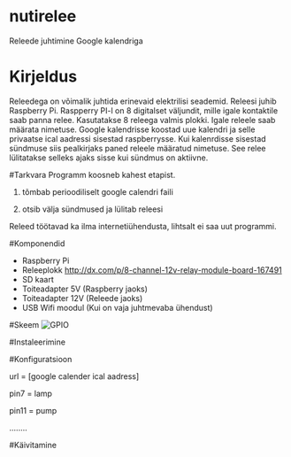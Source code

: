 nutirelee
=========

Releede juhtimine Google kalendriga

# Kirjeldus
Releedega on võimalik juhtida erinevaid elektrilisi seademid. Releesi juhib Raspberry Pi. Raspperry PI-l on 8 digitalset väljundit, mille igale kontaktile saab panna relee.
Kasutatakse 8 releega valmis plokki. Igale releele saab määrata nimetuse.
Google kalendrisse koostad uue kalendri ja selle privaatse ical aadressi sisestad raspberrysse.
Kui kalenrdisse sisestad sündmuse siis pealkirjaks paned releele määratud nimetuse. See relee lülitatakse selleks ajaks sisse kui sündmus on aktiivne.

#Tarkvara
Programm koosneb kahest etapist.

1. tõmbab perioodiliselt google calendri faili

2. otsib välja sündmused ja lülitab releesi

Releed töötavad ka ilma internetiühendusta, lihtsalt ei saa uut programmi.


#Komponendid

*  Raspberry Pi
*  Releeplokk http://dx.com/p/8-channel-12v-relay-module-board-167491
*  SD kaart
*  Toiteadapter 5V (Raspberry jaoks)
*  Toiteadapter 12V (Releede jaoks)
*  USB Wifi moodul (Kui on vaja juhtmevaba ühendust)

#Skeem
 ![GPIO](http://www.hobbytronics.co.uk/image/data/tutorial/raspberry-pi/gpio-pinout-rev2.jpg)



#Instaleerimine

#Konfiguratsioon

url = [google calender ical aadress]

pin7 = lamp

pin11 = pump

........

#Käivitamine
